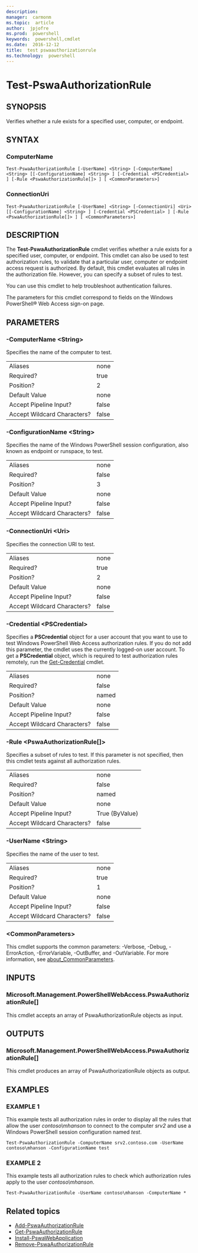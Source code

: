 ```yaml
---
description:  
manager:  carmonm
ms.topic:  article
author:  jpjofre
ms.prod:  powershell
keywords:  powershell,cmdlet
ms.date:  2016-12-12
title:  test pswaauthorizationrule
ms.technology:  powershell
---
```


# Test-PswaAuthorizationRule

## SYNOPSIS

Verifies whether a rule exists for a specified user, computer, or
endpoint.

## SYNTAX

### ComputerName
```
Test-PswaAuthorizationRule [-UserName] <String> [-ComputerName] <String> [[-ConfigurationName] <String> ] [-Credential <PSCredential> ] [-Rule <PswaAuthorizationRule[]> ] [ <CommonParameters>]
```

### ConnectionUri
```
Test-PswaAuthorizationRule [-UserName] <String> [-ConnectionUri] <Uri> [[-ConfigurationName] <String> ] [-Credential <PSCredential> ] [-Rule <PswaAuthorizationRule[]> ] [ <CommonParameters>]
```

## DESCRIPTION

The **Test-PswaAuthorizationRule** cmdlet verifies whether a rule exists
for a specified user, computer, or endpoint.
This cmdlet can also be used to test authorization rules,
to validate that a particular user, computer or endpoint access request
is authorized.
By default, this cmdlet evaluates all rules in the authorization file.
However, you can specify a subset of rules to test.

You can use this cmdlet to help troubleshoot authentication failures.

The parameters for this cmdlet correspond to fields on the Windows
PowerShell® Web Access sign-on page.

## PARAMETERS

### -ComputerName &lt;String&gt;

Specifies the name of the computer to test.

|||  
|-|-|
| Aliases                              | none                                 |
| Required?                            | true                                 |
| Position?                            | 2                                    |
| Default Value                        | none                                 |
| Accept Pipeline Input?               | false                                |
| Accept Wildcard Characters?          | false                                |

### -ConfigurationName &lt;String&gt;

Specifies the name of the Windows PowerShell session configuration, also
known as endpoint or runspace, to test.

|||  
|-|-|
| Aliases                              | none                                 |
| Required?                            | false                                |
| Position?                            | 3                                    |
| Default Value                        | none                                 |
| Accept Pipeline Input?               | false                                |
| Accept Wildcard Characters?          | false                                |

### -ConnectionUri &lt;Uri&gt;

Specifies the connection URI to test.

|||  
|-|-|
| Aliases                              | none                                 |
| Required?                            | true                                 |
| Position?                            | 2                                    |
| Default Value                        | none                                 |
| Accept Pipeline Input?               | false                                |
| Accept Wildcard Characters?          | false                                |

### -Credential &lt;PSCredential&gt;

Specifies a **PSCredential** object for a user account that you want to
use to test Windows PowerShell Web Access authorization rules. If you do
not add this parameter, the cmdlet uses the currently logged-on user
account. To get a **PSCredential** object, which is required to test
authorization rules remotely, run the
[Get-Credential](http://go.microsoft.com/fwlink/?LinkID=293936) cmdlet.

|||  
|-|-|
| Aliases                              | none                                 |
| Required?                            | false                                |
| Position?                            | named                                |
| Default Value                        | none                                 |
| Accept Pipeline Input?               | false                                |
| Accept Wildcard Characters?          | false                                |

### -Rule &lt;PswaAuthorizationRule\[\]&gt;

Specifies a subset of rules to test. If this parameter is not specified,
then this cmdlet tests against all authorization rules.

|||  
|-|-|
| Aliases                              | none                                 |
| Required?                            | false                                |
| Position?                            | named                                |
| Default Value                        | none                                 |
| Accept Pipeline Input?               | True (ByValue)                       |
| Accept Wildcard Characters?          | false                                |

### -UserName &lt;String&gt;

Specifies the name of the user to test.

|||  
|-|-|
| Aliases                              | none                                 |
| Required?                            | true                                 |
| Position?                            | 1                                    |
| Default Value                        | none                                 |
| Accept Pipeline Input?               | false                                |
| Accept Wildcard Characters?          | false                                |

### &lt;CommonParameters&gt;

This cmdlet supports the common parameters:
-Verbose, -Debug, -ErrorAction, -ErrorVariable, -OutBuffer, and -OutVariable.
For more information, see
[about_CommonParameters](http://go.microsoft.com/fwlink/p/?LinkID=113216).

## INPUTS

### Microsoft.Management.PowerShellWebAccess.PswaAuthorizationRule\[\]

This cmdlet accepts an array of PswaAuthorizationRule objects as input.

## OUTPUTS

### Microsoft.Management.PowerShellWebAccess.PswaAuthorizationRule\[\]

This cmdlet produces an array of PswaAuthorizationRule objects as output.

## EXAMPLES

### EXAMPLE 1

This example tests all authorization rules in order to display all the
rules that allow the user *contoso\\mhanson* to connect to the computer
*srv2* and use a Windows PowerShell session configuration named *test*.

```
Test-PswaAuthorizationRule -ComputerName srv2.contoso.com -UserName contoso\mhanson -ConfigurationName test
```

### EXAMPLE 2

This example tests all authorization rules to check which authorization
rules apply to the user *contoso\\mhanson*.

```
Test-PswaAuthorizationRule -UserName contoso\mhanson -ComputerName *
```

## Related topics

- [Add-PswaAuthorizationRule](add-pswaauthorizationrule.md)
- [Get-PswaAuthorizationRule](get-pswaauthorizationrule.md)
- [Install-PswaWebApplication](install-pswawebapplication.md)
- [Remove-PswaAuthorizationRule](remove-pswaauthorizationrule.md)
